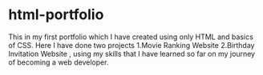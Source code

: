 # html-portfolio
This in my first portfolio which I have created using only HTML and basics of CSS. Here I have done two projects  1.Movie Ranking Website 2.Birthday Invitation Website , using my skills that I have learned so far on my journey of becoming a web developer.
